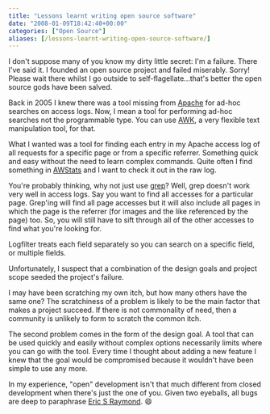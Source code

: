```yaml
---
title: "Lessons learnt writing open source software"
date: "2008-01-09T18:42:40+00:00"
categories: ["Open Source"]
aliases: [/lessons-learnt-writing-open-source-software/]
---
```


I don't suppose many of you know my dirty little secret: I'm a failure. There I've said it. I founded an open source project and failed miserably. Sorry! Please wait there whilst I go outside to self-flagellate...that's better the open source gods have been salved.

Back in 2005 I knew there was a tool missing from [Apache](http://www.apache.org/) for ad-hoc searches on access logs. Now, I mean a tool for performing ad-hoc searches not the programmable type. You can use [AWK](http://www.gnu.org/software/gawk/manual/gawk.html), a very flexible text manipulation tool, for that.

What I wanted was a tool for finding each entry in my Apache access log of all requests for a specific page or from a specific referrer. Something quick and easy without the need to learn complex commands. Quite often I find something in [AWStats](http://awstats.sourceforge.net/) and I want to check it out in the raw log.

You're probably thinking, why not just use [grep](http://www.gnu.org/software/grep/)? Well, grep doesn't work very well in access logs. Say you want to find all accesses for a particular page. Grep'ing will find all page accesses but it will also include all pages in which the page is the referrer (for images and the like referenced by the page) too. So, you will still have to sift through all of the other accesses to find what you're looking for.

Logfilter treats each field separately so you can search on a specific field, or multiple fields.

Unfortunately, I suspect that a combination of the design goals and project scope seeded the project's failure.

I may have been scratching my own itch, but how many others have the same one? The scratchiness of a problem is likely to be the main factor that makes a project succeed. If there is not commonality of need, then a community is unlikely to form to scratch the common itch.

The second problem comes in the form of the design goal. A tool that can be used quickly and easily without complex options necessarily limits where you can go with the tool. Every time I thought about adding a new feature I knew that the goal would be compromised because it wouldn't have been simple to use any more.

In my experience, "open" development isn't that much different from closed development when there's just the one of you. Given two eyeballs, all bugs are deep to paraphrase [Eric S Raymond](http://www.ibiblio.org/esrblog/). :smile:
